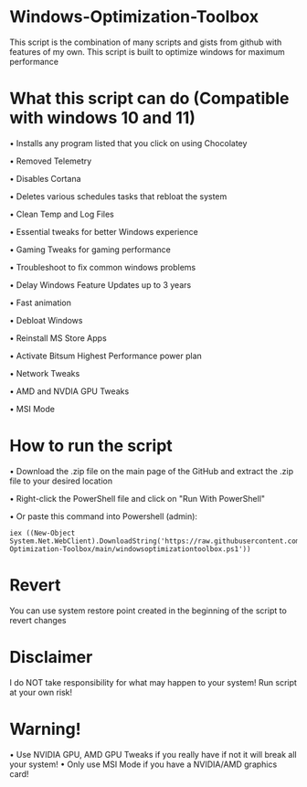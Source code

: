 # Windows-Optimization-Toolbox
This script is the combination of many scripts and gists from github with features of my own. This script is built to optimize windows for maximum performance
# What this script can do (Compatible with windows 10 and 11)
• Installs any program listed that you click on using Chocolatey

• Removed Telemetry

• Disables Cortana

• Deletes various schedules tasks that rebloat the system

• Clean Temp and Log Files

• Essential tweaks for better Windows experience

• Gaming Tweaks for gaming performance

• Troubleshoot to fix common windows problems

• Delay Windows Feature Updates up to 3 years

• Fast animation

• Debloat Windows

• Reinstall MS Store Apps

• Activate Bitsum Highest Performance power plan

• Network Tweaks

• AMD and NVDIA GPU Tweaks

• MSI Mode

# How to run the script
• Download the .zip file on the main page of the GitHub and extract the .zip file to your desired location

• Right-click the PowerShell file and click on "Run With PowerShell"

• Or paste this command into Powershell (admin): 
```
iex ((New-Object System.Net.WebClient).DownloadString('https://raw.githubusercontent.com/paint29/Windows-Optimization-Toolbox/main/windowsoptimizationtoolbox.ps1'))
```
# Revert 
You can use system restore point created in the beginning of the script to revert changes  

# Disclaimer
I do NOT take responsibility for what may happen to your system! Run script at your own risk!

# Warning!
• Use NVIDIA GPU, AMD GPU Tweaks if you really have if not it will break all your system!
• Only use MSI Mode if you have a NVIDIA/AMD graphics card!



